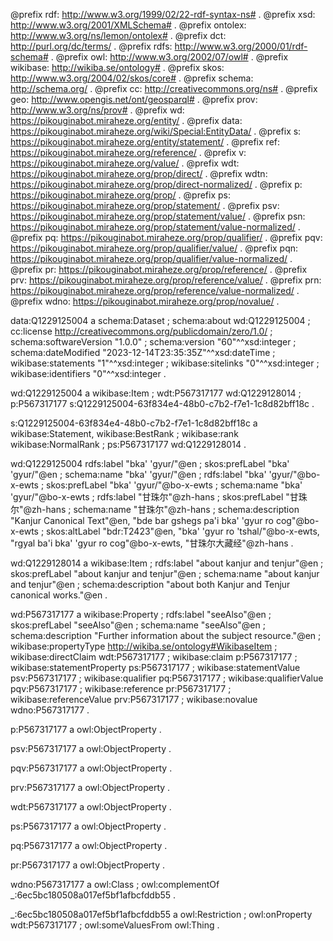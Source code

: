 @prefix rdf: <http://www.w3.org/1999/02/22-rdf-syntax-ns#> .
@prefix xsd: <http://www.w3.org/2001/XMLSchema#> .
@prefix ontolex: <http://www.w3.org/ns/lemon/ontolex#> .
@prefix dct: <http://purl.org/dc/terms/> .
@prefix rdfs: <http://www.w3.org/2000/01/rdf-schema#> .
@prefix owl: <http://www.w3.org/2002/07/owl#> .
@prefix wikibase: <http://wikiba.se/ontology#> .
@prefix skos: <http://www.w3.org/2004/02/skos/core#> .
@prefix schema: <http://schema.org/> .
@prefix cc: <http://creativecommons.org/ns#> .
@prefix geo: <http://www.opengis.net/ont/geosparql#> .
@prefix prov: <http://www.w3.org/ns/prov#> .
@prefix wd: <https://pikouginabot.miraheze.org/entity/> .
@prefix data: <https://pikouginabot.miraheze.org/wiki/Special:EntityData/> .
@prefix s: <https://pikouginabot.miraheze.org/entity/statement/> .
@prefix ref: <https://pikouginabot.miraheze.org/reference/> .
@prefix v: <https://pikouginabot.miraheze.org/value/> .
@prefix wdt: <https://pikouginabot.miraheze.org/prop/direct/> .
@prefix wdtn: <https://pikouginabot.miraheze.org/prop/direct-normalized/> .
@prefix p: <https://pikouginabot.miraheze.org/prop/> .
@prefix ps: <https://pikouginabot.miraheze.org/prop/statement/> .
@prefix psv: <https://pikouginabot.miraheze.org/prop/statement/value/> .
@prefix psn: <https://pikouginabot.miraheze.org/prop/statement/value-normalized/> .
@prefix pq: <https://pikouginabot.miraheze.org/prop/qualifier/> .
@prefix pqv: <https://pikouginabot.miraheze.org/prop/qualifier/value/> .
@prefix pqn: <https://pikouginabot.miraheze.org/prop/qualifier/value-normalized/> .
@prefix pr: <https://pikouginabot.miraheze.org/prop/reference/> .
@prefix prv: <https://pikouginabot.miraheze.org/prop/reference/value/> .
@prefix prn: <https://pikouginabot.miraheze.org/prop/reference/value-normalized/> .
@prefix wdno: <https://pikouginabot.miraheze.org/prop/novalue/> .

data:Q1229125004 a schema:Dataset ;
	schema:about wd:Q1229125004 ;
	cc:license <http://creativecommons.org/publicdomain/zero/1.0/> ;
	schema:softwareVersion "1.0.0" ;
	schema:version "60"^^xsd:integer ;
	schema:dateModified "2023-12-14T23:35:35Z"^^xsd:dateTime ;
	wikibase:statements "1"^^xsd:integer ;
	wikibase:sitelinks "0"^^xsd:integer ;
	wikibase:identifiers "0"^^xsd:integer .

wd:Q1229125004 a wikibase:Item ;
	wdt:P567317177 wd:Q1229128014 ;
	p:P567317177 s:Q1229125004-63f834e4-48b0-c7b2-f7e1-1c8d82bff18c .

s:Q1229125004-63f834e4-48b0-c7b2-f7e1-1c8d82bff18c a wikibase:Statement,
		wikibase:BestRank ;
	wikibase:rank wikibase:NormalRank ;
	ps:P567317177 wd:Q1229128014 .

wd:Q1229125004 rdfs:label "bka' 'gyur/"@en ;
	skos:prefLabel "bka' 'gyur/"@en ;
	schema:name "bka' 'gyur/"@en ;
	rdfs:label "bka' 'gyur/"@bo-x-ewts ;
	skos:prefLabel "bka' 'gyur/"@bo-x-ewts ;
	schema:name "bka' 'gyur/"@bo-x-ewts ;
	rdfs:label "甘珠尔"@zh-hans ;
	skos:prefLabel "甘珠尔"@zh-hans ;
	schema:name "甘珠尔"@zh-hans ;
	schema:description "Kanjur Canonical Text"@en,
		"bde bar gshegs pa'i bka' 'gyur ro cog"@bo-x-ewts ;
	skos:altLabel "bdr:T2423"@en,
		"bka' 'gyur ro 'tshal/"@bo-x-ewts,
		"rgyal ba'i bka' 'gyur ro cog"@bo-x-ewts,
		"甘珠尔大藏经"@zh-hans .

wd:Q1229128014 a wikibase:Item ;
	rdfs:label "about kanjur and tenjur"@en ;
	skos:prefLabel "about kanjur and tenjur"@en ;
	schema:name "about kanjur and tenjur"@en ;
	schema:description "about both Kanjur and Tenjur canonical works."@en .

wd:P567317177 a wikibase:Property ;
	rdfs:label "seeAlso"@en ;
	skos:prefLabel "seeAlso"@en ;
	schema:name "seeAlso"@en ;
	schema:description "Further information about the subject resource."@en ;
	wikibase:propertyType <http://wikiba.se/ontology#WikibaseItem> ;
	wikibase:directClaim wdt:P567317177 ;
	wikibase:claim p:P567317177 ;
	wikibase:statementProperty ps:P567317177 ;
	wikibase:statementValue psv:P567317177 ;
	wikibase:qualifier pq:P567317177 ;
	wikibase:qualifierValue pqv:P567317177 ;
	wikibase:reference pr:P567317177 ;
	wikibase:referenceValue prv:P567317177 ;
	wikibase:novalue wdno:P567317177 .

p:P567317177 a owl:ObjectProperty .

psv:P567317177 a owl:ObjectProperty .

pqv:P567317177 a owl:ObjectProperty .

prv:P567317177 a owl:ObjectProperty .

wdt:P567317177 a owl:ObjectProperty .

ps:P567317177 a owl:ObjectProperty .

pq:P567317177 a owl:ObjectProperty .

pr:P567317177 a owl:ObjectProperty .

wdno:P567317177 a owl:Class ;
	owl:complementOf _:6ec5bc180508a017ef5bf1afbcfddb55 .

_:6ec5bc180508a017ef5bf1afbcfddb55 a owl:Restriction ;
	owl:onProperty wdt:P567317177 ;
	owl:someValuesFrom owl:Thing .
